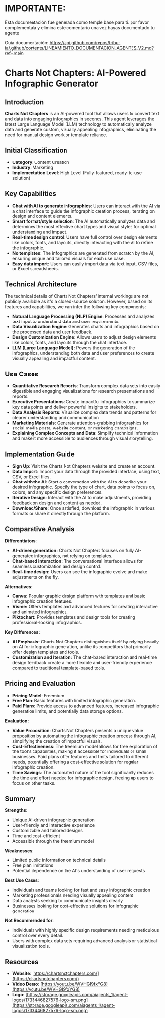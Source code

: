 # IMPORTANTE:

Esta documentación fue generada como temple base para ti. por favor complementala y elimina este comentario una vez hayas documentado tu agente

Guia documentación: https://api.github.com/repos/tribu-ia/.github/contents/LINEAMIENTO_DOCUMENTACION_AGENTES_V2.md?ref=main


# Charts Not Chapters: AI-Powered Infographic Generator

## Introduction

**Charts Not Chapters** is an AI-powered tool that allows users to convert text and data into engaging infographics in seconds. This agent leverages the latest Large Language Model (LLM) technology to automatically analyze data and generate custom, visually appealing infographics, eliminating the need for manual design work or template reliance. 

## Initial Classification

- **Category**: Content Creation
- **Industry**: Marketing
- **Implementation Level**: High Level (Fully-featured, ready-to-use solution)

## Key Capabilities

- **Chat with AI to generate infographics**: Users can interact with the AI via a chat interface to guide the infographic creation process, iterating on design and content elements.
- **Smart format/style selection**: The AI automatically analyzes data and determines the most effective chart types and visual styles for optimal understanding and impact.
- **Real-time design control**: Users have full control over design elements like colors, fonts, and layouts, directly interacting with the AI to refine the infographic.
- **No templates**: The infographics are generated from scratch by the AI, ensuring unique and tailored visuals for each use case.
- **Easy data import**: Users can easily import data via text input, CSV files, or Excel spreadsheets. 

## Technical Architecture

The technical details of Charts Not Chapters' internal workings are not publicly available as it's a closed-source solution. However, based on its features and capabilities, we can infer the following key components:

- **Natural Language Processing (NLP) Engine**: Processes and analyzes text input to understand data and user requirements.
- **Data Visualization Engine**: Generates charts and infographics based on the processed data and user feedback.
- **Design Customization Engine**: Allows users to adjust design elements like colors, fonts, and layouts through the chat interface. 
- **LLM (Large Language Model):** Powers the generation of the infographics, understanding both data and user preferences to create visually appealing and impactful content.

## Use Cases

- **Quantitative Research Reports**:  Transform complex data sets into easily digestible and engaging visualizations for research presentations and reports.
- **Executive Presentations**: Create impactful infographics to summarize key data points and deliver powerful insights to stakeholders. 
- **Data Analysis Reports**: Visualize complex data trends and patterns for clearer understanding and communication.
- **Marketing Materials**: Generate attention-grabbing infographics for social media posts, website content, or marketing campaigns.
- **Explaining Complex Concepts and Data**: Simplify technical information and make it more accessible to audiences through visual storytelling. 

## Implementation Guide

- **Sign Up**: Visit the Charts Not Chapters website and create an account.
- **Data Import**: Import your data through the provided interface, using text, CSV, or Excel files.
- **Chat with the AI**: Start a conversation with the AI to describe your desired infographic. Specify the type of chart, data points to focus on, colors, and any specific design preferences.
- **Iterative Design**: Interact with the AI to make adjustments, providing feedback on design and content as needed.
- **Download/Share**: Once satisfied, download the infographic in various formats or share it directly through the platform.

## Comparative Analysis

**Differentiators**:

- **AI-driven generation:** Charts Not Chapters focuses on fully AI-generated infographics, not relying on templates.
- **Chat-based interaction:** The conversational interface allows for seamless customization and design control.
- **Real-time design:** Users can see the infographic evolve and make adjustments on the fly.

**Alternatives:**

- **Canva:** Popular graphic design platform with templates and basic infographic creation features.
- **Visme:** Offers templates and advanced features for creating interactive and animated infographics.
- **Piktochart:**  Provides templates and design tools for creating professional-looking infographics.

**Key Differences:**

- **AI Emphasis:** Charts Not Chapters distinguishes itself by relying heavily on AI for infographic generation, unlike its competitors that primarily offer design templates and tools.
- **Customization and Iteration:** The chat-based interaction and real-time design feedback create a more flexible and user-friendly experience compared to traditional template-based tools.

## Pricing and Evaluation

- **Pricing Model**: Freemium
- **Free Plan**: Basic features with limited infographic generation.
- **Paid Plans**: Provide access to advanced features, increased infographic generation limits, and potentially data storage options.

**Evaluation:**

- **Value Proposition**: Charts Not Chapters presents a unique value proposition by automating the infographic creation process through AI, simplifying the creation of impactful visuals.
- **Cost-Effectiveness**: The freemium model allows for free exploration of the tool's capabilities, making it accessible for individuals or small businesses. Paid plans offer features and limits tailored to different needs, potentially offering a cost-effective solution for regular infographic creation. 
- **Time Savings**: The automated nature of the tool significantly reduces the time and effort needed for infographic design, freeing up users to focus on other tasks.

## Summary

**Strengths**:

- Unique AI-driven infographic generation
- User-friendly and interactive experience
- Customizable and tailored designs
- Time and cost-efficient
- Accessible through the freemium model

**Weaknesses**:

- Limited public information on technical details
-  Free plan limitations
- Potential dependence on the AI's understanding of user requests

**Best Use Cases**:

- Individuals and teams looking for fast and easy infographic creation
- Marketing professionals needing visually appealing content
- Data analysts seeking to communicate insights clearly
- Businesses looking for cost-effective solutions for infographic generation

**Not Recommended for**:

-  Individuals with highly specific design requirements needing meticulous control over every detail.
- Users with complex data sets requiring advanced analysis or statistical visualization tools. 

## Resources

- **Website**: [https://chartsnotchapters.com/](https://chartsnotchapters.com/)
- **Video Demo**: [https://youtu.be/WVHGI9fxYG8](https://youtu.be/WVHGI9fxYG8)
- **Logo**: [https://storage.googleapis.com/aiagents_1/agent-logos/1733446827576-logo-sm.png](https://storage.googleapis.com/aiagents_1/agent-logos/1733446827576-logo-sm.png) 
